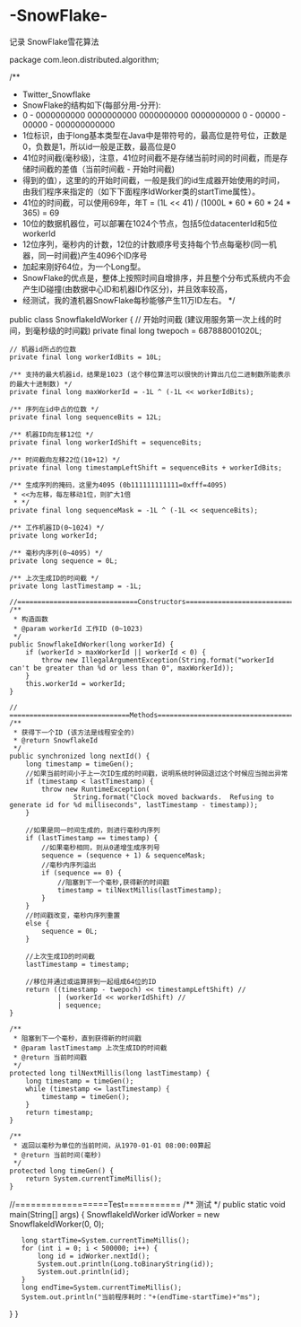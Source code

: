 # -SnowFlake-
记录 SnowFlake雪花算法

package com.leon.distributed.algorithm;

/**
* Twitter_Snowflake
* SnowFlake的结构如下(每部分用-分开):
* 0 - 0000000000 0000000000 0000000000 0000000000 0 - 00000 - 00000 - 000000000000
* 1位标识，由于long基本类型在Java中是带符号的，最高位是符号位，正数是0，负数是1，所以id一般是正数，最高位是0
* 41位时间截(毫秒级)，注意，41位时间截不是存储当前时间的时间截，而是存储时间截的差值（当前时间截 - 开始时间截)
* 得到的值），这里的的开始时间截，一般是我们的id生成器开始使用的时间，由我们程序来指定的（如下下面程序IdWorker类的startTime属性）。
* 41位的时间截，可以使用69年，年T = (1L << 41) / (1000L * 60 * 60 * 24 * 365) = 69
* 10位的数据机器位，可以部署在1024个节点，包括5位datacenterId和5位workerId
* 12位序列，毫秒内的计数，12位的计数顺序号支持每个节点每毫秒(同一机器，同一时间截)产生4096个ID序号
* 加起来刚好64位，为一个Long型。
* SnowFlake的优点是，整体上按照时间自增排序，并且整个分布式系统内不会产生ID碰撞(由数据中心ID和机器ID作区分)，并且效率较高，
* 经测试，我的渣机器SnowFlake每秒能够产生11万ID左右。
*/

public class SnowflakeIdWorker {
    // 开始时间截 (建议用服务第一次上线的时间，到毫秒级的时间戳)
    private final long twepoch = 687888001020L;
 
    // 机器id所占的位数 
    private final long workerIdBits = 10L;
 
    /** 支持的最大机器id，结果是1023 (这个移位算法可以很快的计算出几位二进制数所能表示的最大十进制数) */
    private final long maxWorkerId = -1L ^ (-1L << workerIdBits);
 
    /** 序列在id中占的位数 */
    private final long sequenceBits = 12L;
 
    /** 机器ID向左移12位 */
    private final long workerIdShift = sequenceBits;
 
    /** 时间截向左移22位(10+12) */
    private final long timestampLeftShift = sequenceBits + workerIdBits;
 
    /** 生成序列的掩码，这里为4095 (0b111111111111=0xfff=4095)
     * <<为左移，每左移动1位，则扩大1倍
     * */
    private final long sequenceMask = -1L ^ (-1L << sequenceBits);
 
    /** 工作机器ID(0~1024) */
    private long workerId;
 
    /** 毫秒内序列(0~4095) */
    private long sequence = 0L;
 
    /** 上次生成ID的时间截 */
    private long lastTimestamp = -1L;
 
    //==============================Constructors=====================================
    /**
     * 构造函数
     * @param workerId 工作ID (0~1023)
     */
    public SnowflakeIdWorker(long workerId) {
        if (workerId > maxWorkerId || workerId < 0) {
            throw new IllegalArgumentException(String.format("workerId can't be greater than %d or less than 0", maxWorkerId));
        }
        this.workerId = workerId;
    }
 
    // ==============================Methods==========================================
    /**
     * 获得下一个ID (该方法是线程安全的)
     * @return SnowflakeId
     */
    public synchronized long nextId() {
        long timestamp = timeGen();
        //如果当前时间小于上一次ID生成的时间戳，说明系统时钟回退过这个时候应当抛出异常
        if (timestamp < lastTimestamp) {
            throw new RuntimeException(
                    String.format("Clock moved backwards.  Refusing to generate id for %d milliseconds", lastTimestamp - timestamp));
        }
 
        //如果是同一时间生成的，则进行毫秒内序列
        if (lastTimestamp == timestamp) {
            //如果毫秒相同，则从0递增生成序列号
            sequence = (sequence + 1) & sequenceMask;
            //毫秒内序列溢出
            if (sequence == 0) {
                //阻塞到下一个毫秒,获得新的时间戳
                timestamp = tilNextMillis(lastTimestamp);
            }
        }
        //时间戳改变，毫秒内序列重置
        else {
            sequence = 0L;
        }
 
        //上次生成ID的时间截
        lastTimestamp = timestamp;
 
        //移位并通过或运算拼到一起组成64位的ID
        return ((timestamp - twepoch) << timestampLeftShift) //
                | (workerId << workerIdShift) //
                | sequence;
    }
 
    /**
     * 阻塞到下一个毫秒，直到获得新的时间戳
     * @param lastTimestamp 上次生成ID的时间截
     * @return 当前时间戳
     */
    protected long tilNextMillis(long lastTimestamp) {
        long timestamp = timeGen();
        while (timestamp <= lastTimestamp) {
            timestamp = timeGen();
        }
        return timestamp;
    }
 
    /**
     * 返回以毫秒为单位的当前时间，从1970-01-01 08:00:00算起
     * @return 当前时间(毫秒)
     */
    protected long timeGen() {
        return System.currentTimeMillis();
    }
    
   //==================Test===========
   /** 测试 */
   public static void main(String[] args) {
       SnowflakeIdWorker idWorker = new SnowflakeIdWorker(0, 0);

       long startTime=System.currentTimeMillis();
       for (int i = 0; i < 500000; i++) {
           long id = idWorker.nextId();
           System.out.println(Long.toBinaryString(id));
           System.out.println(id);
       }
       long endTime=System.currentTimeMillis();
       System.out.println("当前程序耗时："+(endTime-startTime)+"ms");
   }
}
 
 
 
